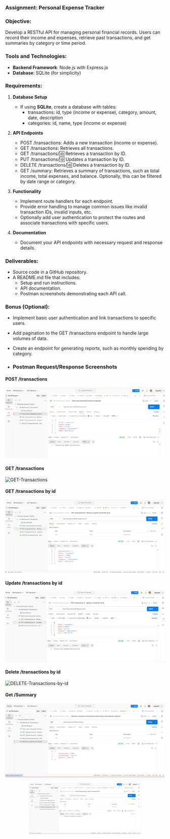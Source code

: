 ### Assignment: Personal Expense Tracker

### Objective:

Develop a RESTful API for managing personal financial records. Users can record their income and expenses, retrieve past transactions, and get summaries by category or time period.

### Tools and Technologies:

- **Backend Framework**: Node.js with Express.js
- **Database**: SQLite (for simplicity)

### Requirements:

1. **Database Setup**

   - If using **SQLite**, create a database with tables:
     - transactions: id, type (income or expense), category, amount, date, description
     - categories: id, name, type (income or expense)

2. **API Endpoints**
   - POST /transactions: Adds a new transaction (income or expense).
   - GET /transactions: Retrieves all transactions.
   - GET /transactions/:id: Retrieves a transaction by ID.
   - PUT /transactions/:id: Updates a transaction by ID.
   - DELETE /transactions/:id: Deletes a transaction by ID.
   - GET /summary: Retrieves a summary of transactions, such as total income, total expenses, and balance. Optionally, this can be filtered by date range or category.
3. **Functionality**
   - Implement route handlers for each endpoint.
   - Provide error handling to manage common issues like invalid transaction IDs, invalid inputs, etc.
   - Optionally add user authentication to protect the routes and associate transactions with specific users.
4. **Documentation**
   - Document your API endpoints with necessary request and response details.

### Deliverables:

- Source code in a GitHub repository.
- A README.md file that includes:
  - Setup and run instructions.
  - API documentation.
  - Postman screenshots demonstrating each API call.

### Bonus (Optional):

- Implement basic user authentication and link transactions to specific users.
- Add pagination to the GET /transactions endpoint to handle large volumes of data.
- Create an endpoint for generating reports, such as monthly spending by category.

- ### Postman Request/Response Screenshots

#### POST /transactions
![POST-Transaction](./screenshorts/add-new-transactions.png.png)

#### GET /transactions
![GET-Transactions](./screenshorts/Retrive-the-all-transaction.png.png)

#### GET /transactions by id
![GET-Transactions-by-id](./screenshorts/Retrive-the-specific-transactions-by-id.png.png)

#### Update /transactions by id
![UPDATE-Transactions-by-id](./screenshorts/Update_transaction-by-id.png.png)

#### Delete /transactions by id
![DELETE-Transactions-by-id](./screenshorts/Delee-transaction-by-id.png.png)

#### Get /Summary
![GET-Summary](./screenshorts/Retrive-sumary-of-transaction.png.png)
<br/>
<div style="text-align: center;">
<img src="https://github.com/Hemanth5225/Personal-Expense-Tracker/blob/master/screenshorts/Delete-transaction-by-id.png.png" style="max-width:70%;box-shadow:0 2.8px 2.2px rgba(0, 0, 0, 0.12)">
</div>
<br/>
